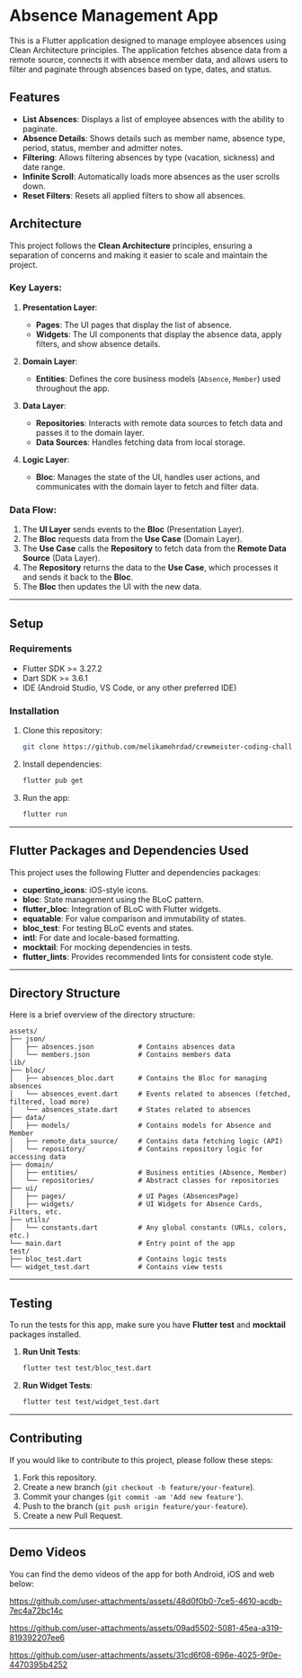 
# **Absence Management App**

This is a Flutter application designed to manage employee absences using Clean Architecture principles. The application fetches absence data from a remote source, connects it with absence member data, and allows users to filter and paginate through absences based on type, dates, and status.

## **Features**
- **List Absences**: Displays a list of employee absences with the ability to paginate.
- **Absence Details**: Shows details such as member name, absence type, period, status, member and admitter notes.
- **Filtering**: Allows filtering absences by type (vacation, sickness) and date range.
- **Infinite Scroll**: Automatically loads more absences as the user scrolls down.
- **Reset Filters**: Resets all applied filters to show all absences.

## **Architecture**
This project follows the **Clean Architecture** principles, ensuring a separation of concerns and making it easier to scale and maintain the project.

### **Key Layers:**
1. **Presentation Layer**:
   - **Pages**: The UI pages that display the list of absence.
   - **Widgets**: The UI components that display the absence data, apply filters, and show absence details.
  
2. **Domain Layer**:
   - **Entities**: Defines the core business models (`Absence`, `Member`) used throughout the app.
  
3. **Data Layer**:
   - **Repositories**: Interacts with remote data sources to fetch data and passes it to the domain layer.
   - **Data Sources**: Handles fetching data from local storage.

4. **Logic Layer**:
   - **Bloc**: Manages the state of the UI, handles user actions, and communicates with the domain layer to fetch and filter data.

### **Data Flow**:
1. The **UI Layer** sends events to the **Bloc** (Presentation Layer).
2. The **Bloc** requests data from the **Use Case** (Domain Layer).
3. The **Use Case** calls the **Repository** to fetch data from the **Remote Data Source** (Data Layer).
4. The **Repository** returns the data to the **Use Case**, which processes it and sends it back to the **Bloc**.
5. The **Bloc** then updates the UI with the new data.

---

## **Setup**

### **Requirements**
- Flutter SDK >= 3.27.2
- Dart SDK >= 3.6.1
- IDE (Android Studio, VS Code, or any other preferred IDE)

### **Installation**

1. Clone this repository:
    ```bash
    git clone https://github.com/melikamehrdad/crewmeister-coding-challenge.git
    ```

2. Install dependencies:
    ```bash
    flutter pub get
    ```

3. Run the app:
    ```bash
    flutter run
    ```

---

## **Flutter Packages and Dependencies Used**

This project uses the following Flutter and dependencies packages:

- **cupertino_icons**: iOS-style icons.
- **bloc**: State management using the BLoC pattern.
- **flutter_bloc**: Integration of BLoC with Flutter widgets.
- **equatable**: For value comparison and immutability of states.
- **bloc_test**: For testing BLoC events and states.
- **intl**: For date and locale-based formatting.
- **mocktail**: For mocking dependencies in tests.
- **flutter_lints**: Provides recommended lints for consistent code style.

---

## **Directory Structure**
Here is a brief overview of the directory structure:

```
assets/
├── json/
│   ├── absences.json           # Contains absences data
│   └── members.json            # Contains members data
lib/
├── bloc/
│   ├── absences_bloc.dart      # Contains the Bloc for managing absences
│   └── absences_event.dart     # Events related to absences (fetched, filtered, load more)
│   └── absences_state.dart     # States related to absences
├── data/
│   ├── models/                 # Contains models for Absence and Member
│   ├── remote_data_source/     # Contains data fetching logic (API)
│   └── repository/             # Contains repository logic for accessing data
├── domain/
│   ├── entities/               # Business entities (Absence, Member)
│   └── repositories/           # Abstract classes for repositories
├── ui/
│   ├── pages/                  # UI Pages (AbsencesPage)
│   ├── widgets/                # UI Widgets for Absence Cards, Filters, etc.
├── utils/
│   └── constants.dart          # Any global constants (URLs, colors, etc.)
└── main.dart                   # Entry point of the app
test/
├── bloc_test.dart              # Contains logic tests
└── widget_test.dart            # Contains view tests
```

---

## **Testing**

To run the tests for this app, make sure you have **Flutter test** and **mocktail** packages installed.

1. **Run Unit Tests**:
   ```bash
   flutter test test/bloc_test.dart
   ```

2. **Run Widget Tests**:
   ```bash
   flutter test test/widget_test.dart
   ```

---

## **Contributing**

If you would like to contribute to this project, please follow these steps:

1. Fork this repository.
2. Create a new branch (`git checkout -b feature/your-feature`).
3. Commit your changes (`git commit -am 'Add new feature'`).
4. Push to the branch (`git push origin feature/your-feature`).
5. Create a new Pull Request.

---

## **Demo Videos**
You can find the demo videos of the app for both Android, iOS and web below:

https://github.com/user-attachments/assets/48d0f0b0-7ce5-4610-acdb-7ec4a72bc14c

https://github.com/user-attachments/assets/09ad5502-5081-45ea-a319-819392207ee6

https://github.com/user-attachments/assets/31cd6f08-696e-4025-9f0e-4470395b4252


